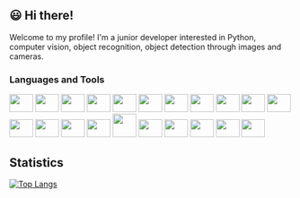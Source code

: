 <link rel="stylesheet" href="https://cdn.jsdelivr.net/gh/devicons/devicon@v2.15.1/devicon.min.css">

## :smiley: Hi there! 
Welcome to my profile!
I'm a junior developer interested in Python, computer vision, object recognition, object detection through images and cameras.

### Languages and Tools
<img height="32" width="42" src="https://cdn.jsdelivr.net/gh/devicons/devicon/icons/python/python-original.svg"/> <img height="32" width="42" src="https://cdn.jsdelivr.net/gh/devicons/devicon/icons/java/java-original.svg"/> <img height="32" width="42" src="https://cdn.jsdelivr.net/gh/devicons/devicon/icons/c/c-original.svg"/> <img height="32" width="42" src="https://cdn.cdnlogo.com/logos/c/76/c.svg"/> <img height="32" width="42" src="https://cdn.jsdelivr.net/gh/devicons/devicon/icons/css3/css3-original.svg"/> <img height="32" width="42" src="https://cdn.jsdelivr.net/gh/devicons/devicon/icons/html5/html5-original.svg"/> <img height="32" width="42" src="https://cdn.jsdelivr.net/gh/devicons/devicon/icons/mysql/mysql-original.svg"/> <img height="32" width="42" src="https://cdn.jsdelivr.net/gh/devicons/devicon/icons/blender/blender-original.svg"/> <img height="32" width="42" src="https://cdn.jsdelivr.net/gh/devicons/devicon/icons/illustrator/illustrator-plain.svg"/> <img height="32" width="42" src="https://cdn.jsdelivr.net/gh/devicons/devicon/icons/photoshop/photoshop-plain.svg"/> <img height="32" width="42" src="https://cdn.jsdelivr.net/gh/devicons/devicon/icons/opencv/opencv-original.svg"/> <img height="32" width="42" src="https://cdn.jsdelivr.net/gh/devicons/devicon/icons/numpy/numpy-original.svg"/> <img height="32" width="42" src="https://cdn.jsdelivr.net/gh/devicons/devicon/icons/git/git-original.svg"/> <img height="32" width="42" src="https://cdn.jsdelivr.net/gh/devicons/devicon/icons/jira/jira-original-wordmark.svg"/> <img height="32" width="42" src="https://cdn.jsdelivr.net/gh/devicons/devicon/icons/confluence/confluence-original-wordmark.svg"/> <img height="42" width="42" src="https://cdn.jsdelivr.net/gh/devicons/devicon/icons/jenkins/jenkins-original.svg"/> <img height="32" width="42" src="https://cdn.jsdelivr.net/gh/devicons/devicon/icons/docker/docker-original.svg"/> <img height="32" width="42" src="https://cdn.jsdelivr.net/gh/devicons/devicon/icons/github/github-original.svg"/> <img height="32" width="42" src="https://cdn.jsdelivr.net/gh/devicons/devicon/icons/linux/linux-original.svg"/> <img height="32" width="42" src="https://cdn.jsdelivr.net/gh/devicons/devicon/icons/sqlite/sqlite-original.svg"/> <img height="32" width="42" src="https://cdn.jsdelivr.net/gh/devicons/devicon/icons/matlab/matlab-original.svg"/>


## Statistics
[![Top Langs](https://github-readme-stats.vercel.app/api/top-langs/?username=cathymjp&layout=compact)](https://github.com/cathymjp/github-readme-stats)
